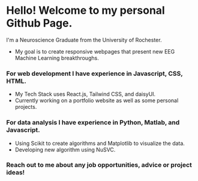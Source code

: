 # Hello! Welcome to my personal Github Page. 

I'm a Neuroscience Graduate from the University of Rochester. 
- My goal is to create responsive webpages that present new EEG Machine Learning breakthroughs.

### For web development I have experience in Javascript, CSS, HTML.
- My Tech Stack uses React.js, Tailwind CSS, and daisyUI.
- Currently working on a portfolio website as well as some personal projects.
  
### For data analysis I have experience in Python, Matlab, and Javascript.
- Using Scikit to create algorithms and Matplotlib to visualize the data.
- Developing new algorithm using NuSVC.

### Reach out to me about any job opportunities, advice or project ideas!
